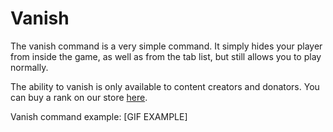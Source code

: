 # Vanish

The vanish command is a very simple command. It simply hides your player from inside the game, as well as from the tab list, but still allows you to play normally.

The ability to vanish is only available to content creators and donators. You can buy a rank on our store [here](https://store.arsentic.net).

Vanish command example: \[GIF EXAMPLE\]

